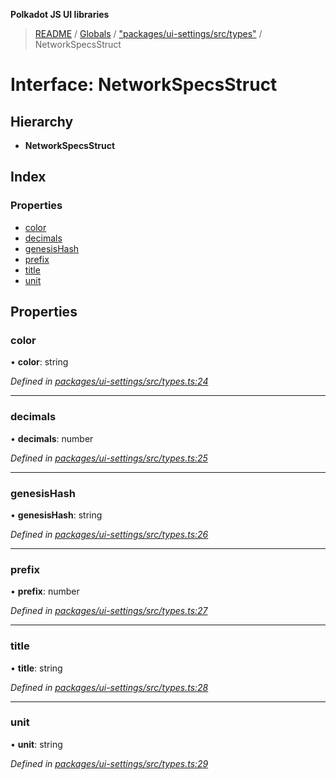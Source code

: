 **Polkadot JS UI libraries**

> [README](../README.md) / [Globals](../globals.md) / ["packages/ui-settings/src/types"](../modules/_packages_ui_settings_src_types_.md) / NetworkSpecsStruct

# Interface: NetworkSpecsStruct

## Hierarchy

* **NetworkSpecsStruct**

## Index

### Properties

* [color](_packages_ui_settings_src_types_.networkspecsstruct.md#color)
* [decimals](_packages_ui_settings_src_types_.networkspecsstruct.md#decimals)
* [genesisHash](_packages_ui_settings_src_types_.networkspecsstruct.md#genesishash)
* [prefix](_packages_ui_settings_src_types_.networkspecsstruct.md#prefix)
* [title](_packages_ui_settings_src_types_.networkspecsstruct.md#title)
* [unit](_packages_ui_settings_src_types_.networkspecsstruct.md#unit)

## Properties

### color

•  **color**: string

*Defined in [packages/ui-settings/src/types.ts:24](https://github.com/polkadot-js/ui/blob/678d4dc5/packages/ui-settings/src/types.ts#L24)*

___

### decimals

•  **decimals**: number

*Defined in [packages/ui-settings/src/types.ts:25](https://github.com/polkadot-js/ui/blob/678d4dc5/packages/ui-settings/src/types.ts#L25)*

___

### genesisHash

•  **genesisHash**: string

*Defined in [packages/ui-settings/src/types.ts:26](https://github.com/polkadot-js/ui/blob/678d4dc5/packages/ui-settings/src/types.ts#L26)*

___

### prefix

•  **prefix**: number

*Defined in [packages/ui-settings/src/types.ts:27](https://github.com/polkadot-js/ui/blob/678d4dc5/packages/ui-settings/src/types.ts#L27)*

___

### title

•  **title**: string

*Defined in [packages/ui-settings/src/types.ts:28](https://github.com/polkadot-js/ui/blob/678d4dc5/packages/ui-settings/src/types.ts#L28)*

___

### unit

•  **unit**: string

*Defined in [packages/ui-settings/src/types.ts:29](https://github.com/polkadot-js/ui/blob/678d4dc5/packages/ui-settings/src/types.ts#L29)*
